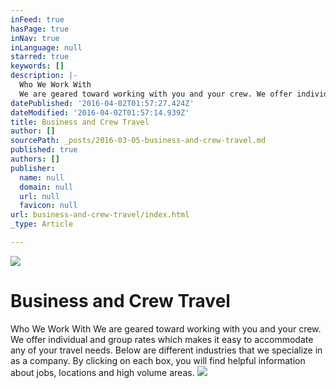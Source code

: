 ```yaml
---
inFeed: true
hasPage: true
inNav: true
inLanguage: null
starred: true
keywords: []
description: |-
  Who We Work With
  We are geared toward working with you and your crew. We offer individual and group rates which makes it easy to accommodate any of your travel needs. Below are different industries that we specialize in as a company. By clicking on each box, you will find helpful information about jobs, locations and high volume areas.
datePublished: '2016-04-02T01:57:27.424Z'
dateModified: '2016-04-02T01:57:14.939Z'
title: Business and Crew Travel
author: []
sourcePath: _posts/2016-03-05-business-and-crew-travel.md
published: true
authors: []
publisher:
  name: null
  domain: null
  url: null
  favicon: null
url: business-and-crew-travel/index.html
_type: Article

---
```

![](https://the-grid-user-content.s3-us-west-2.amazonaws.com/f02a30c2-474b-4cdd-b4a1-33b7f6cb8f76.jpg)

# Business and Crew Travel

Who We Work With
We are geared toward working with you and your crew. We offer individual and group rates which makes it easy to accommodate any of your travel needs. Below are different industries that we specialize in as a company. By clicking on each box, you will find helpful information about jobs, locations and high volume areas.
![](https://the-grid-user-content.s3-us-west-2.amazonaws.com/d7f713ce-a04e-4e4e-b94a-f1a65e6edfe4.jpg)